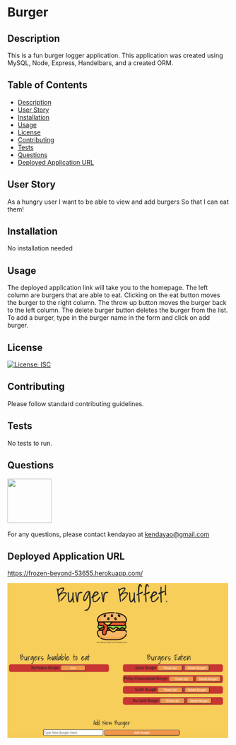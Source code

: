 # Burger

## Description

This is a fun burger logger application. This application was created using MySQL, Node, Express, Handelbars, and a created ORM.

## Table of Contents

* [Description](#description)
* [User Story](#user-story)
* [Installation](#installation)
* [Usage](#usage)
* [License](#license)
* [Contributing](#contributing)
* [Tests](#tests)
* [Questions](#questions)
* [Deployed Application URL](#deployed-application-URL)



## User Story


As a hungry user
I want to be able to view and add burgers
So that I can eat them!


## Installation


No installation needed


## Usage

The deployed application link will take you to the homepage. The left column are burgers that are able to eat. Clicking on the eat button moves the burger to the right column. The throw up button moves the burger back to the left column. The delete burger button deletes the burger from the list. To add a burger, type in the burger name in the form and click on add burger.




## License


[![License: ISC](https://img.shields.io/badge/License-ISC-blue.svg)](https://opensource.org/licenses/ISC)


## Contributing


Please follow standard contributing guidelines.


## Tests


No tests to run.


## Questions

<img src="https://avatars3.githubusercontent.com/u/62568395?v=4" width="100" height="100">

For any questions, please contact kendayao at kendayao@gmail.com

## Deployed Application URL

https://frozen-beyond-53655.herokuapp.com/

<img src="public/assets/images/burgerapp.png" width="500" height="350">
